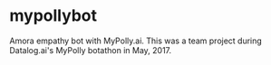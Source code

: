 # mypollybot
Amora empathy bot with MyPolly.ai. This was a team project during Datalog.ai's MyPolly botathon in May, 2017.
